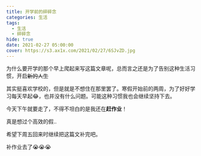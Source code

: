 ```yaml
---
title: 开学前的碎碎念
categories: 生活
tags: 
  - 生活
  - 碎碎念
hide: true
date: 2021-02-27 05:00:00
cover: https://s3.ax1x.com/2021/02/27/6SJvZD.jpg
---
```


为什么要开学的那个早上爬起来写这篇文章呢，总而言之还是为了<!--more-->告别这种生活习惯，开启~~新的人生~~

其实挺喜欢学校的，但是就是不想住在那里罢了。寒假开始前的两周，为了好好学习每天早起😂，也并没有什么问题。可能这种习惯我也会继续坚持下去。

今天下午就要走了，不得不坦白的是我还在**赶作业**！

真是想过个高效的假..

希望下周五回来时继续把这篇文补完吧。

补作业去了😭😭😭
